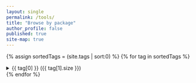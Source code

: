 ```yaml
---
layout: single
permalink: /tools/
title: "Browse by package"
author_profile: false
published: true
site-map: true
---
```


{% assign sortedTags = (site.tags | sort:0) %}
{% for tag in sortedTags %}
  <details id="tag-{{ tag[0] }}">
    <summary>
      <a name="{{ tag[0] }}">{{ tag[0] }} <span>({{ tag[1].size }})</span></a>
    </summary>
    <ul>
      {% for post in tag[1] %}
        <li><a href="{{ post.url }}">{{ post.title }}</a> — {{ post.date | date_to_string }}</li>
      {% endfor %}
    </ul>
  </details>
{% endfor %}

